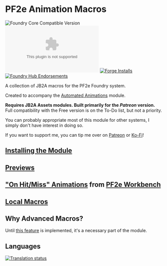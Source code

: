 # PF2e Animation Macros
![Foundry Core Compatible Version](https://img.shields.io/endpoint?url=https%3A%2F%2Ffoundryshields.com%2Fversion%3Fstyle%3Dflat%26url%3Dhttps%3A%2F%2Fraw.githubusercontent.com%2FMrVauxs%2Fpf2e-jb2a-macros%2Fmain%2Fmodule.json) ![Latest Release Download Count](https://img.shields.io/github/downloads/MrVauxs/pf2e-jb2a-macros/latest/module.zip) [![Forge Installs](https://img.shields.io/badge/dynamic/json?label=Forge%20Installs&query=package.installs&suffix=%25&url=https%3A%2F%2Fforge-vtt.com%2Fapi%2Fbazaar%2Fpackage%2Fpf2e-jb2a-macros&colorB=4aa94a)](https://forge-vtt.com/bazaar#package=pf2e-jb2a-macros) [![Foundry Hub Endorsements](https://img.shields.io/endpoint?logoColor=white&url=https%3A%2F%2Fwww.foundryvtt-hub.com%2Fwp-json%2Fhubapi%2Fv1%2Fpackage%2Fpf2e-jb2a-macros%2Fshield%2Fendorsements)](https://www.foundryvtt-hub.com/package/pf2e-jb2a-macros/)

A collection of JB2A macros for the PF2e Foundry system.

Created to accompany the [Automated Animations](https://github.com/otigon/automated-jb2a-animations) module.

**Requires JB2A Assets modules. Built primarily for the _Patreon_ version.** Full compatibility with the Free version is on the To-Do list, but not a priority.

You can probably appropriate most of this module for other systems, I simply don't have interest in doing so.

If you want to support me, you can tip me over on [Patreon](https://www.patreon.com/mrvauxs) or [Ko-Fi](https://ko-fi.com/mrvauxs)!

## [Installing the Module](https://github.com/MrVauxs/pf2e-jb2a-macros/wiki/Installing-the-Module)
## [Previews](https://github.com/MrVauxs/pf2e-jb2a-macros/wiki/Previews)
## ["On Hit/Miss" Animations](https://github.com/MrVauxs/pf2e-jb2a-macros/wiki/%22On-Hit-Miss%22-Animations) from [PF2e Workbench](https://github.com/xdy/xdy-pf2e-workbench)
## [Local Macros](https://github.com/MrVauxs/pf2e-jb2a-macros/wiki/Local-Macros)

## Why Advanced Macros?
Until [this feature](https://github.com/foundryvtt/foundryvtt/issues/7184) is implemented, it's a necessary part of the module.

## Languages
[![Translation status](https://weblate.foundryvtt-hub.com/widgets/pf2e-animation-macros/-/multi-auto.svg)](https://weblate.foundryvtt-hub.com/engage/pf2e-animation-macros/)
